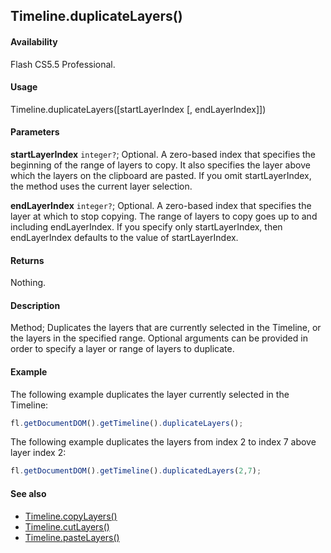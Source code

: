 ## Timeline.duplicateLayers()

#### Availability

Flash CS5.5 Professional.

#### Usage

Timeline.duplicateLayers(\[startLayerIndex \[, endLayerIndex\]\])

#### Parameters

**startLayerIndex** `integer?`; Optional. A zero-based index that specifies the beginning of the range of layers to copy. It also specifies the layer above which the layers on the clipboard are pasted. If you omit startLayerIndex, the method uses the current layer selection.

**endLayerIndex** `integer?`; Optional. A zero-based index that specifies the layer at which to stop copying. The range of layers to copy goes up to and including endLayerIndex. If you specify only startLayerIndex, then endLayerIndex defaults to the value of startLayerIndex.

#### Returns

Nothing.

#### Description

Method; Duplicates the layers that are currently selected in the Timeline, or the layers in the specified range. Optional arguments can be provided in order to specify a layer or range of layers to duplicate.

#### Example

The following example duplicates the layer currently selected in the Timeline:

```javascript
fl.getDocumentDOM().getTimeline().duplicateLayers();
```

The following example duplicates the layers from index 2 to index 7 above layer index 2:

```javascript
fl.getDocumentDOM().getTimeline().duplicatedLayers(2,7);

```

#### See also

- [Timeline.copyLayers()](../Timeline_object/Timeline7.md)
- [Timeline.cutLayers()](../Timeline_object/Timeline15.md)
- [Timeline.pasteLayers()](../Timeline_object/Timeline35.md)
